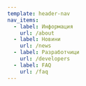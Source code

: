 ```yaml
---
template: header-nav
nav_items:
  - label: Информация
    url: /about
  - label: Новини
    url: /news
  - label: Разработчици
    url: /developers
  - label: FAQ
    url: /faq
---
```


